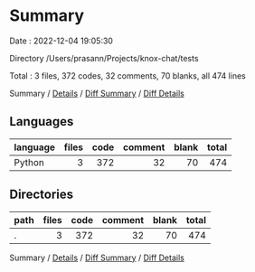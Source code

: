 # Summary

Date : 2022-12-04 19:05:30

Directory /Users/prasann/Projects/knox-chat/tests

Total : 3 files,  372 codes, 32 comments, 70 blanks, all 474 lines

Summary / [Details](details.md) / [Diff Summary](diff.md) / [Diff Details](diff-details.md)

## Languages
| language | files | code | comment | blank | total |
| :--- | ---: | ---: | ---: | ---: | ---: |
| Python | 3 | 372 | 32 | 70 | 474 |

## Directories
| path | files | code | comment | blank | total |
| :--- | ---: | ---: | ---: | ---: | ---: |
| . | 3 | 372 | 32 | 70 | 474 |

Summary / [Details](details.md) / [Diff Summary](diff.md) / [Diff Details](diff-details.md)